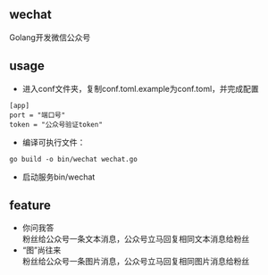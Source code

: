 ## wechat
Golang开发微信公众号

## usage
- 进入conf文件夹，复制conf.toml.example为conf.toml，并完成配置
```
[app]
port = "端口号"
token = "公众号验证token"
```
- 编译可执行文件：
```
go build -o bin/wechat wechat.go
```
- 启动服务bin/wechat

## feature
- 你问我答  
粉丝给公众号一条文本消息，公众号立马回复相同文本消息给粉丝
- “图”尚往来  
粉丝给公众号一条图片消息，公众号立马回复相同图片消息给粉丝